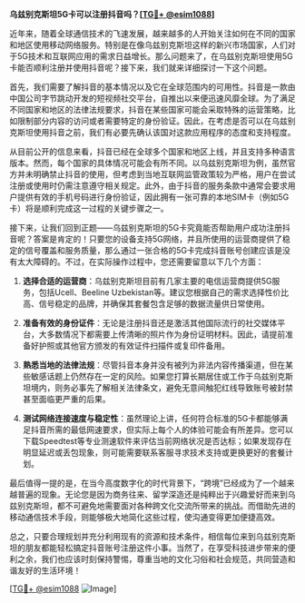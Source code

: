 **乌兹别克斯坦5G卡可以注册抖音吗？[[TG💪+ @esim1088](https://t.me/s/esim1088)]**

近年来，随着全球通信技术的飞速发展，越来越多的人开始关注如何在不同的国家和地区使用移动网络服务。特别是在像乌兹别克斯坦这样的新兴市场国家，人们对于5G技术和互联网应用的需求日益增长。那么问题来了，在乌兹别克斯坦使用5G卡能否顺利注册并使用抖音呢？接下来，我们就来详细探讨一下这个问题。

首先，我们需要了解抖音的基本情况以及它在全球范围内的可用性。抖音是一款由中国公司字节跳动开发的短视频社交平台，自推出以来便迅速风靡全球。为了满足不同国家和地区的法律法规要求，抖音在某些国家可能会采取特殊的运营策略，比如限制部分内容的访问或者需要特定的身份验证。因此，在考虑是否可以在乌兹别克斯坦使用抖音之前，我们有必要先确认该国对这款应用程序的态度和支持程度。

从目前公开的信息来看，抖音已经在全球多个国家和地区上线，并且支持多种语言版本。然而，每个国家的具体情况可能会有所不同。以乌兹别克斯坦为例，虽然官方并未明确禁止抖音的使用，但考虑到当地互联网监管政策较为严格，用户在尝试注册或使用时仍需注意遵守相关规定。此外，由于抖音的服务条款中通常会要求用户提供有效的手机号码进行身份验证，因此拥有一张可靠的本地SIM卡（例如5G卡）将是顺利完成这一过程的关键步骤之一。

接下来，让我们回到正题——乌兹别克斯坦的5G卡究竟能否帮助用户成功注册抖音呢？答案是肯定的！只要您的设备支持5G网络，并且所使用的运营商提供了稳定的信号覆盖和服务质量，那么通过一张合格的5G卡完成抖音账号创建应该是没有太大障碍的。不过，在实际操作过程中，您还需要留意以下几个方面：

1. **选择合适的运营商**：乌兹别克斯坦目前有几家主要的电信运营商提供5G服务，包括Ucell、Beeline Uzbekistan等。建议您根据自己的需求选择性价比高、信号稳定的品牌，并确保其套餐包含足够的数据流量供日常使用。
   
2. **准备有效的身份证件**：无论是注册抖音还是激活其他国际流行的社交媒体平台，大多数情况下都需要上传清晰的照片作为身份证明材料。因此，请提前准备好护照或其他官方颁发的有效证件扫描件或复印件备用。
   
3. **熟悉当地的法律法规**：尽管抖音本身并没有被列为非法内容传播渠道，但在某些敏感话题上仍然存在一定的风险。如果您打算长期居住或工作于乌兹别克斯坦境内，则务必事先了解相关法律条文，避免无意间触犯红线导致账号被封禁甚至面临更严重的后果。

4. **测试网络连接速度与稳定性**：虽然理论上讲，任何符合标准的5G卡都能够满足抖音所需的最低网速要求，但实际上每个人的体验可能会有所差异。您可以下载Speedtest等专业测速软件来评估当前网络状况是否达标；如果发现存在明显延迟或丢包现象，则可能需要联系客服寻求技术支持或更换更好的套餐计划。

最后值得一提的是，在当今高度数字化的时代背景下，“跨境”已经成为了一个越来越普遍的现象。无论您是因为商务往来、留学深造还是纯粹出于兴趣爱好而来到乌兹别克斯坦，都不可避免地需要面对各种跨文化交流所带来的挑战。而借助先进的移动通信技术手段，则能够极大地简化这些过程，使沟通变得更加便捷高效。

总之，只要合理规划并充分利用现有的资源和技术条件，相信每位来到乌兹别克斯坦的朋友都能轻松搞定抖音账号注册这件小事。当然了，在享受科技进步带来的便利之余，我们也应该时刻保持警惕，尊重当地的文化习俗和社会规范，共同营造和谐友好的生活环境！

[[TG💪+ @esim1088](https://t.me/s/esim1088) ![Image](https://i.postimg.cc/4NQfJmqS/Snipaste-2025-05-13-00-14-12.png)]